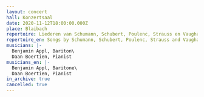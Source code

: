 ```yaml
---
layout: concert
hall: Konzertsaal
date: 2020-11-12T18:00:00.000Z
place: Blaibach
repertoire: Liederen van Schumann, Schubert, Poulenc, Strauss en Vaughan Williams
repertoire_en: Songs by Schumann, Schubert, Poulenc, Strauss and Vaughan Williams
musicians: |-
  Benjamin Appl, Bariton\
  Daan Boertien, Pianist
musicians_en: |-
  Benjamin Appl, Baritone\
  Daan Boertien, Pianist
in_archive: true
cancelled: true
---
```

